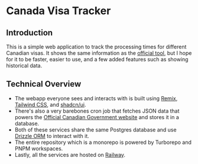# Canada Visa Tracker

## Introduction

This is a simple web application to track the processing times for different Canadian visas. It shows the same information as the [official tool](https://www.canada.ca/en/immigration-refugees-citizenship/services/application/check-processing-times.html), but I hope for it to be faster, easier to use, and a few added features such as showing historical data.

## Technical Overview

- The webapp everyone sees and interacts with is built using [Remix](https://remix.run/), [Tailwind CSS](https://tailwindcss.com/), and [shadcn/ui](https://ui.shadcn.com/).
- There's also a very barebones cron job that fetches JSON data that powers the [Official Canadian Government website](https://www.canada.ca/content/dam/ircc/documents/json/data-ptime-en.json) and stores it in a database.
- Both of these services share the same Postgres database and use [Drizzle ORM](https://orm.drizzle.team/) to interact with it.
- The entire repository which is a monorepo is powered by Turborepo and PNPM workspaces.
- Lastly, all the services are hosted on [Railway](https://railway.app/).

